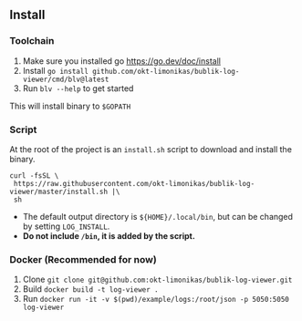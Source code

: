 ## Install

### Toolchain

1. Make sure you installed go https://go.dev/doc/install
2. Install `go install github.com/okt-limonikas/bublik-log-viewer/cmd/blv@latest`
3. Run `blv --help` to get started

This will install binary to `$GOPATH`

### Script

At the root of the project is an `install.sh` script to download and install the binary.

```shell
curl -fsSL \
 https://raw.githubusercontent.com/okt-limonikas/bublik-log-viewer/master/install.sh |\
 sh
```

- The default output directory is `${HOME}/.local/bin`, but can be changed by setting `LOG_INSTALL`.
- **Do not include `/bin`, it is added by the script.**

### Docker (Recommended for now)

1. Clone `git clone git@github.com:okt-limonikas/bublik-log-viewer.git`
2. Build `docker build -t log-viewer .`
3. Run `docker run -it -v $(pwd)/example/logs:/root/json -p 5050:5050 log-viewer`
